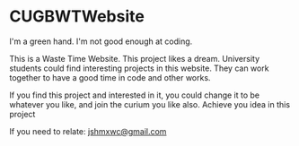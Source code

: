 # CUGBWTWebsite

I'm a green hand. I'm not good enough at coding.

This is a Waste Time Website.
This project likes a dream.
University students could find interesting projects in this website. They can work together to have a good time in code and other works.

If you find this project and interested in it, 
you could change it to be whatever you like, and join the curium you like also.
Achieve you idea in this project

If you need to relate:
jshmxwc@gmail.com
